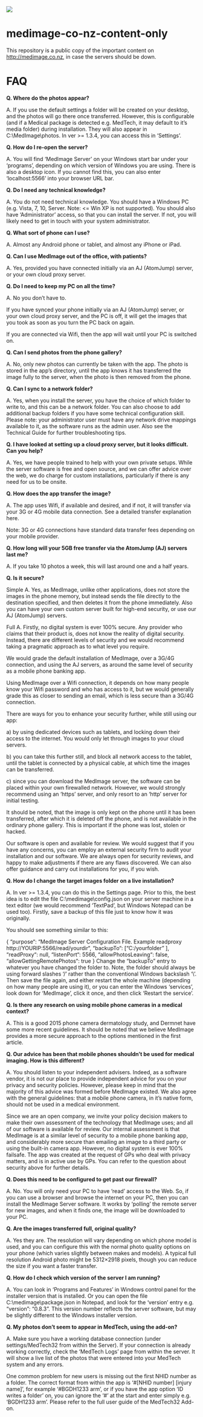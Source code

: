 <img src="https://atomjump.com/images/logo80.png">



# medimage-co-nz-content-only
This repository is a public copy of the important content on http://medimage.co.nz,  in case the servers should be down.



# FAQ



__Q. Where do the photos appear?__

A. If you use the default settings a folder will be created on your desktop, and the photos will go there once transferred. However, this is configurable (and if a Medical package is detected e.g. MedTech, it may default to it’s media folder) during installation. They will also appear in C:\MedImage\photos. In ver >= 1.3.4, you can access this in ‘Settings’.

 

__Q. How do I re-open the server?__

A. You will find ‘MedImage Server’ on your Windows start bar under your ‘programs’, depending on which version of Windows you are using. There is also a desktop icon. If you cannot find this, you can also enter ‘localhost:5566’ into your browser URL bar.

 

__Q. Do I need any technical knowledge?__

A. You do not need technical knowledge. You should have a Windows PC (e.g. Vista, 7, 10, Server. Note: <= Win XP is not supported). You should also have ‘Administrator’ access, so that you can install the server. If not, you will likely need to get in touch with your system administrator.

 

__Q. What sort of phone can I use?__

A. Almost any Android phone or tablet, and almost any iPhone or iPad.

 

__Q. Can I use MedImage out of the office, with patients?__

A. Yes, provided you have connected initially via an AJ (AtomJump) server, or your own cloud proxy server.

 

__Q. Do I need to keep my PC on all the time?__

A. No you don’t have to.

If you have synced your phone initially via an AJ (AtomJump) server, or your own cloud proxy server, and the PC is off, it will get the images that you took as soon as you turn the PC back on again.

If you are connected via Wifi, then the app will wait until your PC is switched on.

 

__Q. Can I send photos from the phone gallery?__

A. No, only new photos can currently be taken with the app. The photo is stored in the app’s directory, until the app knows it has transferred the image fully to the server, when the photo is then removed from the phone.

 

__Q. Can I sync to a network folder?__

A. Yes, when you install the server, you have the choice of which folder to write to, and this can be a network folder. You can also choose to add additional backup folders if you have some technical configuration skill. Please note: your administrator user must have any network drive mappings available to it, as the software runs as the admin user. Also see the Technical Guide for further troubleshooting tips.

 

__Q. I have looked at setting up a cloud proxy server, but it looks difficult. Can you help?__

A. Yes, we have people trained to help with your own private setups. While the server software is free and open source, and we can offer  advice over the web, we do charge for custom installations, particularly if there is any need for us to be onsite.

 

__Q. How does the app transfer the image?__

A. The app uses Wifi, if available and desired, and if not, it will transfer via your 3G or 4G mobile data connection. See a detailed transfer explanation here.

Note: 3G or 4G connections have standard data transfer fees depending on your mobile provider.

 

__Q. How long will your 5GB free transfer via the AtomJump (AJ) servers last me?__

A. If you take 10 photos a week, this will last around one and a half years.

 

__Q. Is it secure?__

Simple A. Yes, as MedImage, unlike other applications, does not store the images in the phone memory, but instead sends the file directly to the destination specified, and then deletes it from the phone immediately. Also you can have your own custom server built for high-end security, or use our AJ (AtomJump) servers.

Full A. Firstly, no digital system is ever 100% secure. Any provider who claims that their product is, does not know the reality of digital security. Instead, there are different levels of security and we would recommend taking a pragmatic approach as to what level you require.

We would grade the default installation of MedImage, over a 3G/4G connection, and using the AJ servers, as around the same level of security as a mobile phone banking app.

Using MedImage over a Wifi connection, it depends on how many people know your Wifi password and who has access to it, but we would generally grade this as closer to sending an email, which is less secure than a 3G/4G connection.

There are ways for you to enhance your security further, while still using our app:

a) by using dedicated devices such as tablets, and locking down their access to the internet. You would only let through images to your cloud servers.

b) you can take this further still, and block all network access to the tablet, until the tablet is connected by a physical cable, at which time the images can be transferred.

c) since you can download the MedImage server, the software can be placed within your own firewalled network. However, we would strongly recommend using an ‘https’ server, and only resort to an ‘http’ server for initial testing.

It should be noted, that the image is only kept on the phone until it has been transferred, after which it is deleted off the phone, and is not available in the ordinary phone gallery. This is important if the phone was lost, stolen or hacked.

Our software is open and available for review. We would suggest that if you have any concerns, you can employ an external security firm to audit your installation and our software. We are always open for security reviews, and happy to make adjustments if there are any flaws discovered. We can also offer guidance and carry out installations for you, if you wish.

 

__Q. How do I change the target images folder on a live installation?__

A. In ver >= 1.3.4, you can do this in the Settings page. Prior to this, the best idea is to edit the file C:\medimage\config.json on your server machine in a text editor (we would recommend ‘TextPad’, but Windows Notepad can be used too). Firstly, save a backup of this file just to know how it was originally.

You should see something similar to this:

{
“purpose“: “MedImage Server Configuration File. Example readproxy http://YOURIP:5566/read/yourdir“,
“backupTo“: [“C:/yourfolder” ],
“readProxy“: null,
“listenPort“: 5566,
“allowPhotosLeaving“: false,
“allowGettingRemotePhotos“: true
}
Change the “backupTo” entry to whatever you have changed the folder to. Note, the folder should always be using forward slashes ‘/’ rather than the conventional Windows backslash ‘\’.  Then save the file again, and either restart the whole machine (depending on how many people are using it), or you can enter the Windows ‘services’, look down for ‘MedImage’, click it once, and then click ‘Restart the service’.

 

__Q. Is there any research on using mobile phone cameras in a medical context?__

A. This is a good 2015 phone camera dermatology study, and Dermnet have some more recent guidelines.  It should be noted that we believe MedImage provides a more secure approach to the options mentioned in the first article.

 

__Q. Our advice has been that mobile phones shouldn’t be used for medical imaging. How is this different?__

A. You should listen to your independent advisers. Indeed, as a software vendor, it is not our place to provide independent advice for you on your privacy and security policies.  However, please keep in mind that the majority of this advice was formed before MedImage existed.  We also agree with the general guidelines: that a mobile phone camera, in it’s native form, should not be used in a medical environment.

Since we are an open company, we invite your policy decision makers to make their own assessment of the technology that MedImage uses; and all of our software is available for review. Our internal assessment is that MedImage is at a similar level of security to a mobile phone banking app, and considerably more secure than emailing an image to a third party or using the built-in camera app. However, no digital system is ever 100% failsafe. The app was created at the request of GPs who deal with privacy matters, and is in active use by GPs. You can refer to the question about security above for further details.

 

__Q. Does this need to be configured to get past our firewall?__

A. No. You will only need your PC to have ‘read’ access to the Web. So, if you can use a browser and browse the internet on your PC, then you can install the MedImage Server software. It works by ‘polling’ the remote server for new images, and when it finds one, the image will be downloaded to your PC.

 

__Q. Are the images transferred full, original quality?__

A. Yes they are. The resolution will vary depending on which phone model is used, and you can configure this with the normal photo quality options on your phone (which varies slightly between makes and models). A typical full resolution Android photo might be 5312×2918 pixels, though you can reduce the size if you want a faster transfer.

 

__Q. How do I check which version of the server I am running?__

A. You can look in ‘Programs and Features’ in Windows control panel for the installer version that is installed. Or you can open the file C:\medimage\package.json in Notepad, and look for the ‘version’ entry e.g. “version”: “0.8.3”. This version number reflects the server software, but may be slightly different to the Windows installer version.

 

__Q. My photos don’t seem to appear in MedTech, using the add-on?__

A. Make sure you have a working database connection (under settings/MedTech32 from within the Server). If your connection is already working correctly, check the ‘MedTech Logs’ page from within the server. It will show a live list of the photos that were entered into your MedTech system and any errors.

One common problem for new users is missing out the first NHID number as a folder. The correct format from within the app is ‘#[NHID number] [injury name]’, for example ‘#BGDH1233 arm’, or if you have the app option ‘ID writes a folder’ on, you can ignore the ‘#’ at the start and enter simply e.g. ‘BGDH1233 arm’. Please refer to the full user guide of the MedTech32 Add-on.

 